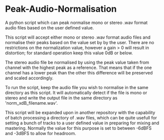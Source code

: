 # Peak-Audio-Normalisation
A python script which can peak normalise mono or stereo .wav format audio files based on the user defined value.

This script will accept either mono or stereo .wav format audio files and normalise their peaks based on the value set by by the user. There are no restrictions on the normalization value, however a gain > 0 will result in distortion; for standard operation keep this value 0dB or below.

The stereo audio file be normalised by using the peak value taken from channel with the highest peak as a reference. That means that if the one channel has a lower peak than the other this difference will be preserved and scaled accordingly.

To run the script, keep the audio file you wish to normalise in the same directory as this script. It will automatically detect if the file is mono or stereo and write the output file in the same directory as 'norm_xdB_filename.wav'.

This script will be expanded upon in another repository with the capability of batch processing a directory of .wav files, which can be quite usefull for setting a bunch of tracks to a user defined value in preparing for mixing and mastering. Normally the value for this purpose is set to between -6dBFS and -3dBFS to allow for headroom.
